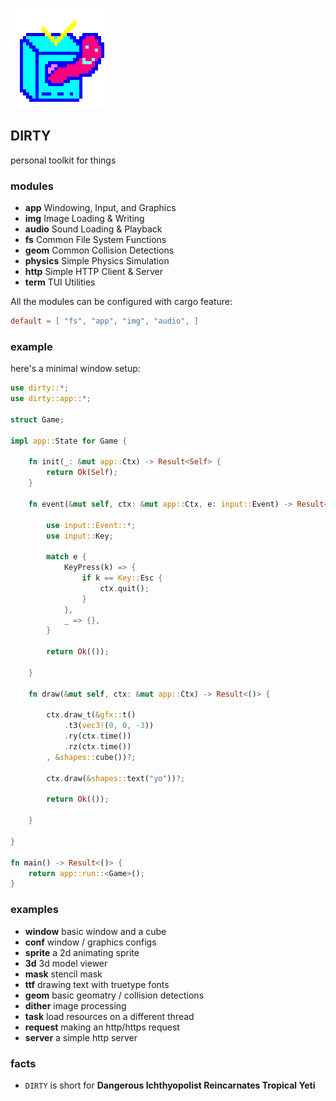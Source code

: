 ![icon](icon.png)

## DIRTY
personal toolkit for things

### modules
- **app** Windowing, Input, and Graphics
- **img** Image Loading & Writing
- **audio** Sound Loading & Playback
- **fs** Common File System Functions
- **geom** Common Collision Detections
- **physics** Simple Physics Simulation
- **http** Simple HTTP Client & Server
- **term** TUI Utilities

All the modules can be configured with cargo feature:

```toml
default = [ "fs", "app", "img", "audio", ]
```

### example
here's a minimal window setup:

```rust
use dirty::*;
use dirty::app::*;

struct Game;

impl app::State for Game {

	fn init(_: &mut app::Ctx) -> Result<Self> {
		return Ok(Self);
	}

	fn event(&mut self, ctx: &mut app::Ctx, e: input::Event) -> Result<()> {

		use input::Event::*;
		use input::Key;

		match e {
			KeyPress(k) => {
				if k == Key::Esc {
					ctx.quit();
				}
			},
			_ => {},
		}

		return Ok(());

	}

	fn draw(&mut self, ctx: &mut app::Ctx) -> Result<()> {

		ctx.draw_t(&gfx::t()
			.t3(vec3!(0, 0, -3))
			.ry(ctx.time())
			.rz(ctx.time())
		, &shapes::cube())?;

		ctx.draw(&shapes::text("yo"))?;

		return Ok(());

	}

}

fn main() -> Result<()> {
	return app::run::<Game>();
}

```

### examples

- **window** basic window and a cube
- **conf** window / graphics configs
- **sprite** a 2d animating sprite
- **3d** 3d model viewer
- **mask** stencil mask
- **ttf** drawing text with truetype fonts
- **geom** basic geomatry / collision detections
- **dither** image processing
- **task** load resources on a different thread
- **request** making an http/https request
- **server** a simple http server

### facts
- `DIRTY` is short for **Dangerous Ichthyopolist Reincarnates Tropical Yeti**

